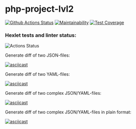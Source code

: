 # php-project-lvl2

[![Github Actions Status](https://github.com/hallernsk/php-project-lvl2/workflows/PHP%20CI/badge.svg)](https://github.com/hallernsk/php-project-lvl2/actions)
[![Maintainability](https://api.codeclimate.com/v1/badges/568be85411a7fc055815/maintainability)](https://codeclimate.com/github/hallernsk/php-project-lvl2/maintainability)
[![Test Coverage](https://api.codeclimate.com/v1/badges/568be85411a7fc055815/test_coverage)](https://codeclimate.com/github/hallernsk/php-project-lvl2/test_coverage)

### Hexlet tests and linter status:
![Actions Status](/workflows/hexlet-check/badge.svg)

Generate diff of two JSON-files:

[![asciicast](https://asciinema.org/a/hkdVsIeTDNSAeL4uLMRQsPF7r.svg)](https://asciinema.org/a/hkdVsIeTDNSAeL4uLMRQsPF7r)

Generate diff of two YAML-files:

[![asciicast](https://asciinema.org/a/s835PU1OOe3kLbdVgVPVt8RLO.svg)](https://asciinema.org/a/s835PU1OOe3kLbdVgVPVt8RLO)

Generate diff of two complex JSON/YAML-files:

[![asciicast](https://asciinema.org/a/mhB0zaaeSowvdNQw8eJlGAWCj.svg)](https://asciinema.org/a/mhB0zaaeSowvdNQw8eJlGAWCj)

Generate diff of two complex JSON/YAML-files in plain format:

[![asciicast](https://asciinema.org/a/yXMDA3ojoKVszaB9cm844dFDl.svg)](https://asciinema.org/a/yXMDA3ojoKVszaB9cm844dFDl)
